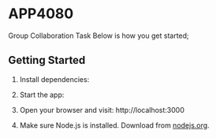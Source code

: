 # APP4080
Group Collaboration Task
Below is how you get started;

## Getting Started

1. Install dependencies:

2. Start the app:

3. Open your browser and visit: http://localhost:3000

4. Make sure Node.js is installed. Download from [nodejs.org](https://nodejs.org/).

   
